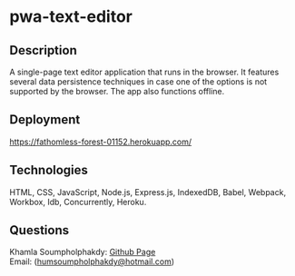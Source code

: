 # pwa-text-editor

## Description

A single-page text editor application that runs in the browser. It features several data persistence techniques in case one of the options is not supported by the browser. The app also functions offline.

## Deployment

https://fathomless-forest-01152.herokuapp.com/

## Technologies

HTML, CSS, JavaScript, Node.js, Express.js, IndexedDB, Babel, Webpack, Workbox, Idb, Concurrently, Heroku.

## Questions
Khamla Soumpholphakdy: [Github Page](https://github.com/soumpholphakdy)<br>
Email: (humsoumpholphakdy@hotmail.com)
